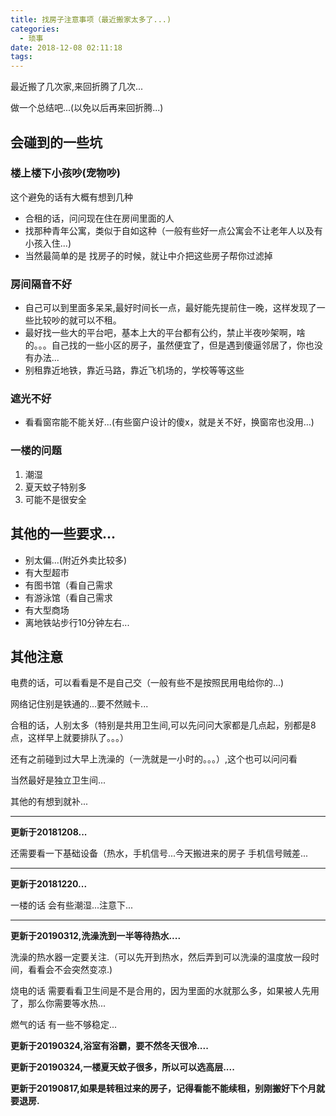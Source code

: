 ```yaml
---
title: 找房子注意事项（最近搬家太多了...)
categories:
  - 琐事
date: 2018-12-08 02:11:18
tags:
---
```


最近搬了几次家,来回折腾了几次...

做一个总结吧...(以免以后再来回折腾...)

## 会碰到的一些坑

### 楼上楼下小孩吵(宠物吵)

这个避免的话有大概有想到几种

- 合租的话，问问现在住在房间里面的人
- 找那种青年公寓，类似于自如这种（一般有些好一点公寓会不让老年人以及有小孩入住...)
- 当然最简单的是 找房子的时候，就让中介把这些房子帮你过滤掉

### 房间隔音不好

- 自己可以到里面多呆呆,最好时间长一点，最好能先提前住一晚，这样发现了一些比较吵的就可以不租。
- 最好找一些大的平台吧，基本上大的平台都有公约，禁止半夜吵架啊，啥的。。。自己找的一些小区的房子，虽然便宜了，但是遇到傻逼邻居了，你也没有办法...
- 别租靠近地铁，靠近马路，靠近飞机场的，学校等等这些

### 遮光不好

- 看看窗帘能不能关好...(有些窗户设计的傻x，就是关不好，换窗帘也没用...)

### 一楼的问题

1. 潮湿
2. 夏天蚊子特别多
3. 可能不是很安全

## 其他的一些要求...

- 别太偏...(附近外卖比较多)
- 有大型超市
- 有图书馆（看自己需求
- 有游泳馆（看自己需求
- 有大型商场
- 离地铁站步行10分钟左右...

## 其他注意

电费的话，可以看看是不是自己交（一般有些不是按照民用电给你的...)

网络记住别是铁通的...要不然贼卡...

合租的话，人别太多（特别是共用卫生间,可以先问问大家都是几点起，别都是8点，这样早上就要排队了。。。）

还有之前碰到过大早上洗澡的（一洗就是一小时的。。。）,这个也可以问问看

当然最好是独立卫生间...


其他的有想到就补...


---
**更新于20181208...**

还需要看一下基础设备（热水，手机信号...今天搬进来的房子 手机信号贼差...

---
**更新于20181220...**

一楼的话 会有些潮湿...注意下...

---
**更新于20190312,洗澡洗到一半等待热水....**

洗澡的热水器一定要关注.（可以先开到热水，然后弄到可以洗澡的温度放一段时间，看看会不会突然变凉.)

烧电的话 需要看看卫生间是不是合用的，因为里面的水就那么多，如果被人先用了，那么你需要等水热...

燃气的话 有一些不够稳定...

**更新于20190324,浴室有浴霸，要不然冬天很冷....**

**更新于20190324,一楼夏天蚊子很多，所以可以选高层....**

**更新于20190817,如果是转租过来的房子，记得看能不能续租，别刚搬好下个月就要退房.**






